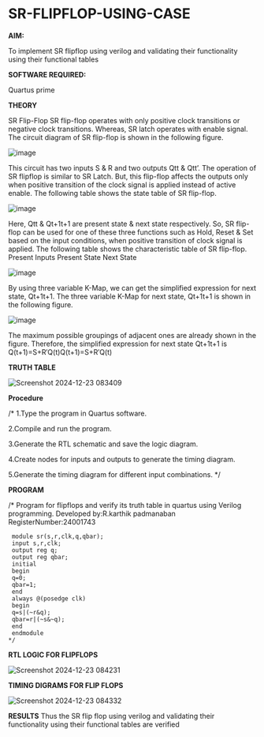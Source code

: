 # SR-FLIPFLOP-USING-CASE

**AIM:**

To implement  SR flipflop using verilog and validating their functionality using their functional tables

**SOFTWARE REQUIRED:**

Quartus prime

**THEORY**

SR Flip-Flop SR flip-flop operates with only positive clock transitions or negative clock transitions. Whereas, SR latch operates with enable signal. The circuit diagram of SR flip-flop is shown in the following figure.

![image](https://github.com/naavaneetha/SR-FLIPFLOP-USING-CASE/assets/154305477/0f710028-ad52-4d3e-9276-8714cf023a25)

 
This circuit has two inputs S & R and two outputs Qtt & Qtt’. The operation of SR flipflop is similar to SR Latch. But, this flip-flop affects the outputs only when positive transition of the clock signal is applied instead of active enable. The following table shows the state table of SR flip-flop.

![image](https://github.com/naavaneetha/SR-FLIPFLOP-USING-CASE/assets/154305477/dabfc4f4-87e3-4cbc-9472-f89ee1b5ed30)

 
Here, Qtt & Qt+1t+1 are present state & next state respectively. So, SR flip-flop can be used for one of these three functions such as Hold, Reset & Set based on the input conditions, when positive transition of clock signal is applied. The following table shows the characteristic table of SR flip-flop. Present Inputs Present State Next State

![image](https://github.com/naavaneetha/SR-FLIPFLOP-USING-CASE/assets/154305477/dd90d16c-aec5-4290-a586-e2346b1e9eb5)

 
By using three variable K-Map, we can get the simplified expression for next state, Qt+1t+1. The three variable K-Map for next state, Qt+1t+1 is shown in the following figure.

![image](https://github.com/naavaneetha/SR-FLIPFLOP-USING-CASE/assets/154305477/473efad6-d70b-4ca7-aeb7-898bbfca319f)

 
The maximum possible groupings of adjacent ones are already shown in the figure. Therefore, the simplified expression for next state Qt+1t+1 is Q(t+1)=S+R′Q(t)Q(t+1)=S+R′Q(t)

**TRUTH TABLE**

![Screenshot 2024-12-23 083409](https://github.com/user-attachments/assets/ee7c484e-5149-4196-bdd7-4877a5288a2b)


**Procedure**

/* 1.Type the program in Quartus software.

2.Compile and run the program.

3.Generate the RTL schematic and save the logic diagram.

4.Create nodes for inputs and outputs to generate the timing diagram. 

5.Generate the timing diagram for different input combinations. */

**PROGRAM**

/* Program for flipflops and verify its truth table in quartus using Verilog programming.
Developed by:R.karthik padmanaban 
RegisterNumber:24001743
```
 module sr(s,r,clk,q,qbar);
 input s,r,clk;
 output reg q;
 output reg qbar;
 initial
 begin
 q=0;
 qbar=1;
 end
 always @(posedge clk)
 begin
 q=s|(~r&q);
 qbar=r|(~s&~q);
 end
 endmodule
*/
```
**RTL LOGIC FOR FLIPFLOPS**

![Screenshot 2024-12-23 084231](https://github.com/user-attachments/assets/e98b707f-9b10-4158-9c27-6f5b1c41096e)


**TIMING DIGRAMS FOR FLIP FLOPS**

![Screenshot 2024-12-23 084332](https://github.com/user-attachments/assets/9d4afdf7-4c7e-49f5-a874-0d93255b167e)


**RESULTS**
Thus the SR flip flop using verilog and validating their functionality using their functional
tables are verified
